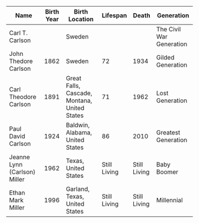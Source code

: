 | Name                         | Birth Year | Birth Location                               | Lifespan     | Death        | Generation               |
| ---------------------------- | ---------- | -------------------------------------------- | ------------ | ------------ | ------------------------ |
| Carl T. Carlson              |            | Sweden                                       |              |              | The Civil War Generation |
| John Thedore Carlson         | 1862       | Sweden                                       | 72           | 1934         | Gilded Generation        |
| Carl Theodore Carlson        | 1891       | Great Falls, Cascade, Montana, United States | 71           | 1962         | Lost Generation          |
| Paul David Carlson           | 1924       | Baldwin, Alabama, United States              | 86           | 2010         | Greatest Generation      |
| Jeanne Lynn (Carlson) Miller | 1962       | Texas, United States                         | Still Living | Still Living | Baby Boomer              |
| Ethan Mark Miller            | 1996       | Garland, Texas, United States                | Still Living | Still Living | Millennial               |
